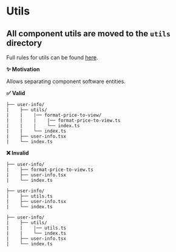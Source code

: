 # Utils

## All component utils are moved to the `utils` directory

Full rules for utils can be found [here](../utils).

**✨ Motivation**

Allows separating component software entities.

**✅ Valid**

```
├── user-info/
|    ├── utils/
|    |    |── format-price-to-view/
|    |    |    |── format-price-to-view.ts
|    |    |    └── index.ts
|    |    └── index.ts
|    ├── user-info.tsx
|    └── index.ts
```

**❌ Invalid**

```
├── user-info/
|    ├── format-price-to-view.ts
|    ├── user-info.tsx
|    └── index.ts
```

```
├── user-info/
|    ├── utils.ts
|    ├── user-info.tsx
|    └── index.ts
```

```
├── user-info/
|    ├── utils/
|    |    |── utils.ts
|    |    └── index.ts
|    ├── user-info.tsx
|    └── index.ts
```

